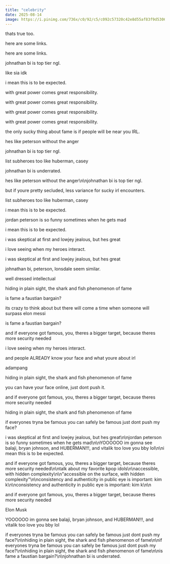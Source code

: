 ```yaml
---
title: "celebrity"
date: 2025-08-14
image: https://i.pinimg.com/736x/c0/92/c5/c092c57320c42e8d55af83f9d5306314.jpg
---
```


thats true too.

here are some links.

here are some links.

johnathan bi is top tier ngl.

like sia idk

i mean this is to be expected.

with great power comes great responsibility.

with great power comes great responsibility.

with great power comes great responsibility.

with great power comes great responsibility.

the only sucky thing about fame is if people will be near you IRL.

hes like peterson without the anger

johnathan bi is top tier ngl.

list subheroes too like huberman, casey

johnathan bi is underrated.

hes like peterson without the anger\n\njohnathan bi is top tier ngl.

but if youre pretty secluded, less variance for sucky irl encounters.

list subheroes too like huberman, casey

i mean this is to be expected.

jordan peterson is so funny sometimes when he gets mad

i mean this is to be expected.

i was skeptical at first and lowjey jealous, but hes great

i love seeing when my heroes interact.

i was skeptical at first and lowjey jealous, but hes great

johnathan bi, peterson, lonsdale seem similar.

well dressed intellectual

hiding in plain sight, the shark and fish phenomenon of fame

is fame a faustian bargain?

its crazy to think about but there will come a time when someone will surpass elon messi

is fame a faustian bargain?

and if everyone got famous, you, theres a bigger target, because theres more security needed

i love seeing when my heroes interact.

and people ALREADY know your face and what youre about irl

adampang

hiding in plain sight, the shark and fish phenomenon of fame

you can have your face online, just dont push it.

and if everyone got famous, you, theres a bigger target, because theres more security needed

hiding in plain sight, the shark and fish phenomenon of fame

if everyones tryna be famous you can safely be famous just dont push my face?

i was skeptical at first and lowjey jealous, but hes great\n\njordan peterson is so funny sometimes when he gets mad\n\nYOOOOOO im gonna see balaji, bryan johnson, and HUBERMAN!!!, and vitalik too love you bby lol\n\ni mean this is to be expected.

and if everyone got famous, you, theres a bigger target, because theres more security needed\n\ntalk about my favorite kpop idols\n\naccessible, with hidden complexity\n\n"accessible on the surface, with hidden complexity"\n\nconsistency and authenticity in public eye is important: kim k\n\nconsistency and authenticity in public eye is important: kim k\n\n

and if everyone got famous, you, theres a bigger target, because theres more security needed

Elon Musk


YOOOOOO im gonna see balaji, bryan johnson, and HUBERMAN!!!, and vitalik too love you bby lol

if everyones tryna be famous you can safely be famous just dont push my face?\n\nhiding in plain sight, the shark and fish phenomenon of fame\n\nif everyones tryna be famous you can safely be famous just dont push my face?\n\nhiding in plain sight, the shark and fish phenomenon of fame\n\nis fame a faustian bargain?\n\njohnathan bi is underrated.
